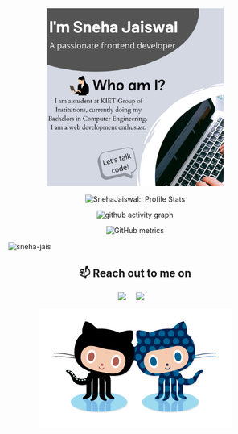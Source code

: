 <div align="center">
 <img src="https://github.com/Sneha-jais/sneha-jais/blob/main/I'm%20Sneha-jaiswal.png" width="70%">
 </div> 
<!--  
 - 🌱 I’m currently learning **HTML,CSS,JS,C++.

- 👯 I’m looking to collaborate on **Open source Projects**

- 📫 How to reach me **snehajais0307@gmail.com**
 
  -->
   
<h3 align="center">Connect with me:</h3>
<p align="center">
<a href="https://linkedin.com/in/sneha-jaiswal-baa827205/" target="_blank"><img align="center" src="https://raw.githubusercontent.com/rahuldkjain/github-profile-readme-generator/master/src/images/icons/Social/linked-in-alt.svg" alt="sneha-jaiswal-baa827205/" height="30" width="40" /></a>
<a href="https://github.com/Sneha-jais/" target="_blank"><img align="center" src="https://raw.githubusercontent.com/rahuldkjain/github-profile-readme-generator/master/src/images/icons/Social/github.svg" alt="sneha__jswl" height="30" width="40" /></a>
 <a href="https://www.hackerrank.com/sneha_jais" target="_blank"><img align="center" src="https://raw.githubusercontent.com/rahuldkjain/github-profile-readme-generator/master/src/images/icons/Social/hackerrank.svg" alt="sneha_jais" height="30" width="40" /></a>
 <a href="https://www.codechef.com/users/snehajais_123" target=_"blank"><img align="center" src="https://cdn.jsdelivr.net/npm/simple-icons@3.1.0/icons/codechef.svg" alt="snehajais_123" height="30" width="40" /></a>
<a href="https://www.leetcode.com/sneha_jais" target="_blank"><img align="center" src="https://raw.githubusercontent.com/rahuldkjain/github-profile-readme-generator/master/src/images/icons/Social/leet-code.svg" alt="sneha_jais" height="30" width="40" /></a>
 <a href="https://www.instagram.com/sneha__jswl?r=nametag" target="_blank"><img align="center" src="https://raw.githubusercontent.com/rahuldkjain/github-profile-readme-generator/master/src/images/icons/Social/instagram.svg" alt="sneha__jswl" height="30" width="40" /></a>
</p>
<h3 align="center">Languages and Tools:</h3>
<p align="center"> <a href="https://getbootstrap.com" target="_blank" rel="noreferrer"> <img src="https://raw.githubusercontent.com/devicons/devicon/master/icons/bootstrap/bootstrap-plain-wordmark.svg" alt="bootstrap" width="40" height="40"/> </a> <a href="https://www.cprogramming.com/" target="_blank" rel="noreferrer"> <img src="https://raw.githubusercontent.com/devicons/devicon/master/icons/c/c-original.svg" alt="c" width="40" height="40"/> </a> <a href="https://www.w3schools.com/cpp/" target="_blank" rel="noreferrer"> <img src="https://raw.githubusercontent.com/devicons/devicon/master/icons/cplusplus/cplusplus-original.svg" alt="cplusplus" width="40" height="40"/> </a>  <a href="https://www.w3.org/html/" target="_blank" rel="noreferrer"> <img src="https://raw.githubusercontent.com/devicons/devicon/master/icons/html5/html5-original-wordmark.svg" alt="html5" width="40" height="40"/> </a>  <a href="https://www.w3schools.com/css/" target="_blank" rel="noreferrer"> <img src="https://raw.githubusercontent.com/devicons/devicon/master/icons/css3/css3-original-wordmark.svg" alt="css3" width="40" height="40"/> </a> </p>

<br>
 <p align="left"> <img src="https://komarev.com/ghpvc/?username=sneha-jais&label=Profile%20views&color=0e75b6&style=flat" alt="sneha-jais" /> </p>
 <br>
 
[![@sneha_jais's Holopin board](https://holopin.me/sneha_jais)](https://holopin.io/@sneha_jais)
<div align="center">
    
[![Top Langs](https://github-readme-stats.vercel.app/api/top-langs/?username=sneha-jais&theme=react)](https://github.com/anuraghazra/github-readme-stats)
    </div> 

<div align="center">
    
<!-- ![GitHub stats](https://github-readme-stats.vercel.app/api?username=sneha-jais&theme=react&show_icons=true)  
<div> -->
 

<p align="center"><img src="https://github-readme-stats.vercel.app/api?username=sneha-jais&show_icons=true&theme=react" alt="SnehaJaiswal:: Profile Stats" /></p>
 
 <div align="center">
     
     
![github activity graph](https://activity-graph.herokuapp.com/graph?username=sneha-jais&layout=compact&hide_border=true&area=true&theme=react)
</div> 
    
<div align="center">
    
![GitHub metrics](https://metrics.lecoq.io/sneha-jais)  
</div>

<p><img align="center" src="https://github-readme-streak-stats.herokuapp.com/?user=sneha-jais&theme=react" alt="sneha-jais" /></p>
<h2 align="center">📫 Reach out to me on</h2>
<p align="center">
  <a target="_blank" href="https://www.linkedin.com/in/sneha-jaiswal-baa827205/"><img src="https://img.shields.io/badge/linkedin-%230077B5.svg?&style=for-the-badge&logo=linkedin&logoColor=white" /></a>&nbsp;&nbsp;&nbsp;&nbsp;
  <a href="mailto:snehajais0307@gmail.com"><img src="https://img.shields.io/badge/gmail-%23D14836.svg?&style=for-the-badge&logo=gmail&logoColor=white" /></a>&nbsp;&nbsp;&nbsp;&nbsp;
</p>

<p align="center">
    <a href="https://github.com/Sneha-jais/sneha-jais/blob/main/forkit.gif"><img src="forkit.gif "/></a> 
</p>
